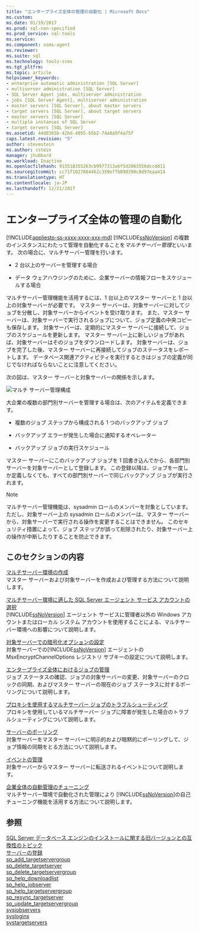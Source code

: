 ```yaml
---
title: "エンタープライズ全体の管理の自動化 | Microsoft Docs"
ms.custom: 
ms.date: 01/19/2017
ms.prod: sql-non-specified
ms.prod_service: sql-tools
ms.service: 
ms.component: ssms-agent
ms.reviewer: 
ms.suite: sql
ms.technology: tools-ssms
ms.tgt_pltfrm: 
ms.topic: article
helpviewer_keywords:
- enterprise automatic administration [SQL Server]
- multiserver administration [SQL Server]
- SQL Server Agent jobs, multiserver administration
- jobs [SQL Server Agent], multiserver administration
- master servers [SQL Server], about master servers
- target servers [SQL Server], about target servers
- master servers [SQL Server]
- multiple instances of SQL Server
- target servers [SQL Server]
ms.assetid: 44d8365b-42bd-4955-b5b2-74a8a9f4a75f
caps.latest.revision: "5"
author: stevestein
ms.author: sstein
manager: jhubbard
ms.workload: Inactive
ms.openlocfilehash: 915518355263cb9977313abf5d2063556dccdd11
ms.sourcegitcommit: cc71f1027884462c359effb898390c8d97eaa414
ms.translationtype: HT
ms.contentlocale: ja-JP
ms.lasthandoff: 12/21/2017
---
```

# <a name="automated-administration-across-an-enterprise"></a>エンタープライズ全体の管理の自動化
[!INCLUDE[appliesto-ss-xxxx-xxxx-xxx-md](../../includes/appliesto-ss-xxxx-xxxx-xxx-md.md)] [!INCLUDE[ssNoVersion](../../includes/ssnoversion_md.md)] の複数のインスタンスにわたって管理を自動化することを*マルチサーバー管理*といいます。 次の場合に、マルチサーバー管理を行います。  
  
-   2 台以上のサーバーを管理する場合  
  
-   データ ウェアハウジングのために、企業サーバーの情報フローをスケジュールする場合  
  
マルチサーバー管理機能を活用するには、1 台以上のマスター サーバーと 1 台以上の対象サーバーが必要です。 マスター サーバーは、対象サーバーに対してジョブを分散し、対象サーバーからイベントを受け取ります。 また、マスター サーバーは、対象サーバーで実行されるジョブについて、ジョブ定義の中央コピーも保存します。 対象サーバーは、定期的にマスター サーバーに接続して、ジョブのスケジュールを更新します。 マスター サーバー上に新しいジョブがあれば、対象サーバーはそのジョブをダウンロードします。 対象サーバーは、ジョブを完了した後、マスター サーバーに再接続してジョブのステータスをレポートします。 データベース関連アクティビティを実行するときはジョブの定義が同じでなければならないことに注意してください。  
  
次の図は、マスター サーバーと対象サーバーの関係を示します。  
  
![マルチ サーバー管理構成](../../ssms/agent/media/multisvr.gif "マルチ サーバー管理構成")  
  
大企業の複数の部門別サーバーを管理する場合は、次のアイテムを定義できます。  
  
-   複数のジョブ ステップから構成される 1 つのバックアップ ジョブ  
  
-   バックアップ エラーが発生した場合に通知するオペレーター  
  
-   バックアップ ジョブの実行スケジュール  
  
マスター サーバーにこのバックアップ ジョブを 1 回書き込んでから、各部門別サーバーを対象サーバーとして登録します。 この登録以降は、ジョブを一度しか定義しなくても、すべての部門別サーバーで同じバックアップ ジョブが実行されます。  
  
> [!NOTE]  
> マルチサーバー管理機能は、sysadmin ロールのメンバーを対象としています。 ただし、対象サーバー上の sysadmin ロールのメンバーは、マスター サーバーから、対象サーバーで実行される操作を変更することはできません。 このセキュリティ措置によって、ジョブ ステップが誤って削除されたり、対象サーバー上の操作が中断したりすることを防止できます。  
  
## <a name="in-this-section"></a>このセクションの内容  
[マルチサーバー環境の作成](../../ssms/agent/create-a-multiserver-environment.md)  
マスター サーバーおよび対象サーバーを作成および管理する方法について説明します。  
  
[マルチサーバー環境に適した SQL Server エージェント サービス アカウントの選択](../../ssms/agent/choose-the-right-sql-server-agent-service-account-for-multiserver-environments.md)  
[!INCLUDE[ssNoVersion](../../includes/ssnoversion_md.md)] エージェント サービスに管理者以外の Windows アカウントまたはローカル システム アカウントを使用することによる、マルチサーバー環境への影響について説明します。  
  
[対象サーバーでの暗号化オプションの設定](../../ssms/agent/set-encryption-options-on-target-servers.md)  
対象サーバーでの[!INCLUDE[ssNoVersion](../../includes/ssnoversion_md.md)] エージェントの MsxEncryptChannelOptions レジストリ サブキーの設定について説明します。  
  
[エンタープライズ全体におけるジョブの管理](../../ssms/agent/manage-jobs-across-an-enterprise.md)  
ジョブ ステータスの確認、ジョブの対象サーバーの変更、対象サーバーのクロックの同期、およびマスター サーバーの現在のジョブ ステータスに対するポーリングについて説明します。  
  
[プロキシを使用するマルチサーバー ジョブのトラブルシューティング](../../ssms/agent/troubleshoot-multiserver-jobs-that-use-proxies.md)  
プロキシを使用しているマルチサーバー ジョブに障害が発生した場合のトラブルシューティングについて説明します。  
  
[サーバーのポーリング](../../ssms/agent/poll-servers.md)  
対象サーバーをマスター サーバーに明示的および暗黙的にポーリングして、ジョブ情報の同期をとる方法について説明します。  
  
[イベントの管理](../../ssms/agent/manage-events.md)  
対象サーバーからマスター サーバーに転送されるイベントについて説明します。  
  
[企業全体の自動管理のチューニング](../../ssms/agent/tune-automated-administration-across-an-enterprise.md)  
マルチサーバー環境で自動化された管理により [!INCLUDE[ssNoVersion](../../includes/ssnoversion_md.md)]の自己チューニング機能を活用する方法について説明します。  
  
## <a name="see-also"></a>参照  
[SQL Server データベース エンジンのインストールに関する旧バージョンとの互換性のトピック](http://msdn.microsoft.com/en-us/10de5ec6-d3cf-42ef-aa62-1bdf3fbde841)  
[サーバーの登録](http://msdn.microsoft.com/en-us/c2a2513e-fa09-419c-99e7-a12d57c5a0db)  
[sp_add_targetservergroup](http://msdn.microsoft.com/en-us/acb69343-d766-46ff-b771-0c7655c5231a)  
[sp_delete_targetserver](http://msdn.microsoft.com/en-us/cc438701-ad91-419d-9f23-ebc4c548c700)  
[sp_delete_targetservergroup](http://msdn.microsoft.com/en-us/d8dd838e-64aa-419f-9ccb-ff04908cf3e4)  
[sp_help_downloadlist](http://msdn.microsoft.com/en-us/745b265b-86e8-4399-b928-c6969ca1a2c8)  
[sp_help_jobserver](http://msdn.microsoft.com/en-us/57971787-f9f5-4199-9f64-c2b61a308906)  
[sp_help_targetservergroup](http://msdn.microsoft.com/en-us/ec3a4a68-b591-431c-9518-053ede522d0c)  
[sp_resync_targetserver](http://msdn.microsoft.com/en-us/40e44df7-d3e3-44ee-b149-08aba629a21f)  
[sp_update_targetservergroup](http://msdn.microsoft.com/en-us/4ac65ed6-e07e-40e4-a282-13bfd92dfa41)  
[sysjobservers](http://msdn.microsoft.com/en-us/9abcc20f-a421-4591-affb-62674d04575e)  
[syslogins](http://msdn.microsoft.com/en-us/4cb34f17-a4bb-469f-a218-71f074e6308f)  
[systargetservers](http://msdn.microsoft.com/en-us/479d1314-be37-4d19-ac9c-419fc9110e53)  
  
